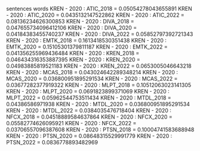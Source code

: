 sentences
words
KREN - 2020 : ATIC_2018 = 0.05054278043655891
KREN - 2020 : ATIC_2020 = 0.0435132147522862
KREN - 2020 : ATIC_2022 = 0.08136234626300853
KREN - 2020 : DIVA_2018 = 0.047655734096412106
KREN - 2020 : DIVA_2020 = 0.04184383455740237
KREN - 2020 : DIVA_2022 = 0.05852797392721343
KREN - 2020 : EMTK_2018 = 0.1613418530351438
KREN - 2020 : EMTK_2020 = 0.15105301379811187
KREN - 2020 : EMTK_2022 = 0.041356255969436484
KREN - 2020 : KREN_2018 = 0.046434316353887395
KREN - 2020 : KREN_2020 = 0.04983885819521183
KREN - 2020 : KREN_2022 = 0.0653005046643218
KREN - 2020 : MCAS_2018 = 0.043024642289348214
KREN - 2020 : MCAS_2020 = 0.036800951895291534
KREN - 2020 : MCAS_2022 = 0.03677282377919322
KREN - 2020 : MLPT_2018 = 0.10512063023141305
KREN - 2020 : MLPT_2020 = 0.0691823899371069
KREN - 2020 : MLPT_2022 = 0.05962544753511434
KREN - 2020 : MTDL_2018 = 0.04386586971938
KREN - 2020 : MTDL_2020 = 0.036800951895291534
KREN - 2020 : MTDL_2022 = 0.0384035476718404
KREN - 2020 : NFCX_2018 = 0.04518889584637864
KREN - 2020 : NFCX_2020 = 0.05582774626095921
KREN - 2020 : NFCX_2022 = 0.03706557096387608
KREN - 2020 : PTSN_2018 = 0.10004741583688948
KREN - 2020 : PTSN_2020 = 0.08648315529991779
KREN - 2020 : PTSN_2022 = 0.0836778893482969
